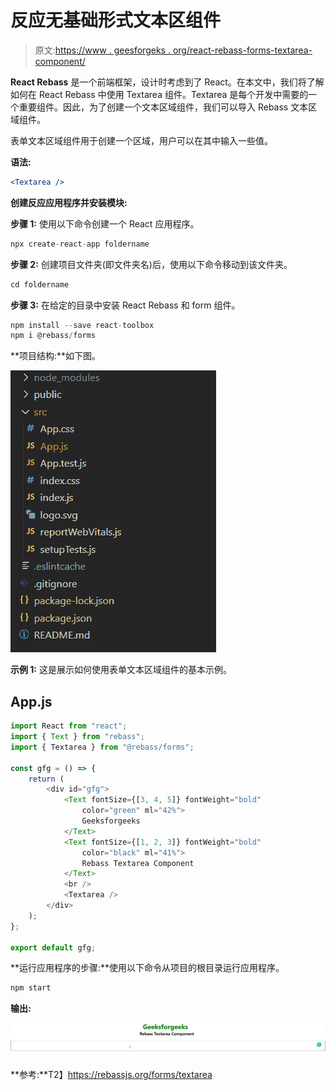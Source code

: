 # 反应无基础形式文本区组件

> 原文:[https://www . geesforgeks . org/react-rebass-forms-textarea-component/](https://www.geeksforgeeks.org/react-rebass-forms-textarea-component/)

**React Rebass** 是一个前端框架，设计时考虑到了 React。在本文中，我们将了解如何在 React Rebass 中使用 Textarea 组件。Textarea 是每个开发中需要的一个重要组件。因此，为了创建一个文本区域组件，我们可以导入 Rebass 文本区域组件。

表单文本区域组件用于创建一个区域，用户可以在其中输入一些值。

**语法:**

```jsx
<Textarea />
```

**创建反应应用程序并安装模块:**

**步骤 1:** 使用以下命令创建一个 React 应用程序。

```jsx
npx create-react-app foldername
```

**步骤 2:** 创建项目文件夹(即文件夹名)后，使用以下命令移动到该文件夹。

```jsx
cd foldername
```

**步骤 3:** 在给定的目录中安装 React Rebass 和 form 组件。

```jsx
npm install --save react-toolbox
npm i @rebass/forms
```

**项目结构:**如下图。

![](img/f04ae0d8b722a9fff0bd9bd138b29c23.png)

**示例 1:** 这是展示如何使用表单文本区域组件的基本示例。

## App.js

```jsx
import React from "react";
import { Text } from "rebass";
import { Textarea } from "@rebass/forms";

const gfg = () => {
    return (
        <div id="gfg">
            <Text fontSize={[3, 4, 5]} fontWeight="bold"
                color="green" ml="42%">
                Geeksforgeeks
            </Text>
            <Text fontSize={[1, 2, 3]} fontWeight="bold"
                color="black" ml="41%">
                Rebass Textarea Component
            </Text>
            <br />
            <Textarea />
        </div>
    );
};

export default gfg;
```

**运行应用程序的步骤:**使用以下命令从项目的根目录运行应用程序。

```jsx
npm start
```

**输出:**

![](img/00f091c5397319e78410572a9b417046.png)

**参考:**T2】https://rebassjs.org/forms/textarea